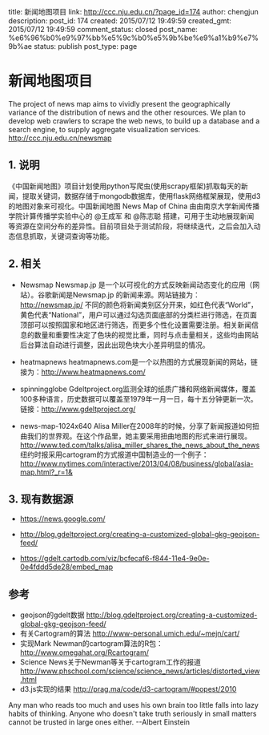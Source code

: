 title: 新闻地图项目
link: http://ccc.nju.edu.cn/?page_id=174
author: chengjun
description: 
post_id: 174
created: 2015/07/12 19:49:59
created_gmt: 2015/07/12 19:49:59
comment_status: closed
post_name: %e6%96%b0%e9%97%bb%e5%9c%b0%e5%9b%be%e9%a1%b9%e7%9b%ae
status: publish
post_type: page

# 新闻地图项目

The project of news map aims to vividly present the geographically variance of the distribution of news and the other resources. We plan to develop web crawlers to scrape the web news, to build up a database and a search engine, to supply aggregate visualization services. <http://ccc.nju.edu.cn/newsmap>

## 1. 说明

《中国新闻地图》项目计划使用python写爬虫(使用scrapy框架)抓取每天的新闻，提取关键词，数据存储于mongodb数据库，使用flask网络框架展现，使用d3的地图对象来可视化。中国新闻地图 News Map of China 由由南京大学新闻传播学院计算传播学实验中心的 @王成军 和 @陈志聪 搭建，可用于生动地展现新闻等资源在空间分布的差异性。目前项目处于测试阶段，将继续迭代，之后会加入动态信息抓取，关键词查询等功能。

## 2. 相关

  * Newsmap Newsmap.jp 是一个以可视化的方式反映新闻动态变化的应用（网站）。谷歌新闻是Newsmap.jp 的新闻来源。网站链接为：http://newsmap.jp/ 不同的颜色将新闻类别区分开来，如红色代表“World”，黄色代表“National”，用户可以通过勾选页面底部的分类栏进行筛选，在页面顶部可以按照国家和地区进行筛选，而更多个性化设置需要注册。相关新闻信息的数量和重要性决定了色块的视觉比重，同时与点击量相关，这些均由网站后台算法自动进行调整，因此出现色块大小差异明显的情况。

  * heatmapnews heatmapnews.com是一个以热图的方式展现新闻的网站，链接为：http://www.heatmapnews.com/

  * spinningglobe Gdeltproject.org监测全球的纸质广播和网络新闻媒体，覆盖100多种语言，历史数据可以覆盖至1979年一月一日，每十五分钟更新一次。链接：http://www.gdeltproject.org/

  * news-map-1024x640 Alisa Miller在2008年的时候，分享了新闻报道如何扭曲我们的世界观。在这个作品里，她主要采用扭曲地图的形式来进行展现。http://www.ted.com/talks/alisa_miller_shares_the_news_about_the_news  
纽约时报采用cartogram的方式报道中国制造业的一个例子：http://www.nytimes.com/interactive/2013/04/08/business/global/asia-map.html?_r=1&

## 3. 现有数据源

  * https://news.google.com/

  * http://blog.gdeltproject.org/creating-a-customized-global-gkg-geojson-feed/

  * https://gdelt.cartodb.com/viz/bcfecaf6-f844-11e4-9e0e-0e4fddd5de28/embed_map

## 参考

  * geojson的gdelt数据 http://blog.gdeltproject.org/creating-a-customized-global-gkg-geojson-feed/
  * 有关Cartogram的算法 http://www-personal.umich.edu/~mejn/cart/
  * 实现Mark Newman的cartogram算法的R包： http://www.omegahat.org/Rcartogram/ 
  * Science News关于Newman等关于cartogram工作的报道 http://www.phschool.com/science/science_news/articles/distorted_view.html
  * d3.js实现的结果 http://prag.ma/code/d3-cartogram/#popest/2010

Any man who reads too much and uses his own brain too little falls into lazy habits of thinking. Anyone who doesn't take truth seriously in small matters cannot be trusted in large ones either. --Albert Einstein